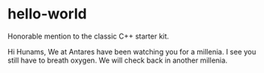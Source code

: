 # hello-world
Honorable mention to the classic C++ starter kit.

Hi Hunams,
We at Antares have been watching you for a millenia.
I see you still have to breath oxygen.  We will check back in another millenia.

